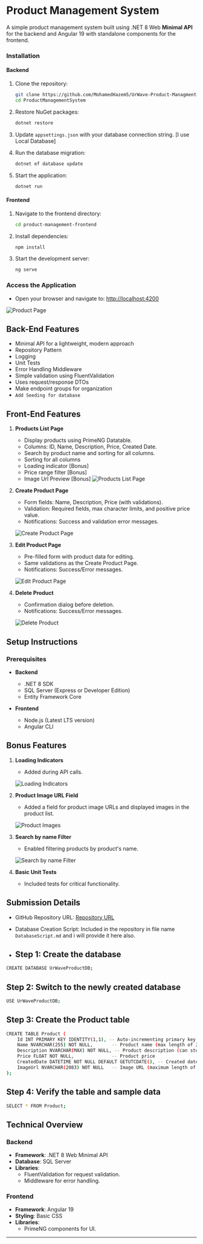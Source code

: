 # Product Management System

A simple product management system built using .NET 8 Web **Minimal API** for the backend and Angular 19 with standalone components for the frontend.


### Installation

#### Backend

1. Clone the repository:
   ```bash
   git clone https://github.com/MohamedHazem5/UrWave-Product-Managment-Task.git
   cd ProductManagementSystem
   ```

2. Restore NuGet packages:
   ```bash
   dotnet restore
   ```

3. Update `appsettings.json` with your database connection string. [I use Local Database] 

4. Run the database migration:
   ```bash
   dotnet ef database update
   ```

5. Start the application:
   ```bash
   dotnet run
   ```

#### Frontend

1. Navigate to the frontend directory:
   ```bash
   cd product-management-frontend
   ```

2. Install dependencies:
   ```bash
   npm install
   ```

3. Start the development server:
   ```bash
   ng serve
   ```

### Access the Application

- Open your browser and navigate to: [http://localhost:4200](http://localhost:4200)

![Product Page](images/ListProducts.PNG)


## Back-End Features
- Minimal API for a lightweight, modern approach
- Repository Pattern
- Logging
- Unit Tests
- Error Handling Middleware
- Simple validation using FluentValidation
- Uses request/response DTOs
- Make endpoint groups for organization
- `Add Seeding for database`

## Front-End Features
1. **Products List Page**
   - Display products using PrimeNG Datatable.
   - Columns: ID, Name, Description, Price, Created Date.
   - Search by product name and sorting for all columns.
   - Sorting for all columns
   - Loading indicator [Bonus]
   - Price range filter [Bonus]
   - Image Url Preview [Bonus]
   ![Products List Page](images/ListProducts.PNG)

2. **Create Product Page**
   - Form fields: Name, Description, Price (with validations).
   - Validation: Required fields, max character limits, and positive price value.
   - Notifications: Success and validation error messages.

   ![Create Product Page](images/CreateProduct.PNG)

3. **Edit Product Page**
   - Pre-filled form with product data for editing.
   - Same validations as the Create Product Page.
   - Notifications: Success/Error messages.

   ![Edit Product Page](images/EditProductPage.PNG)

4. **Delete Product**
   - Confirmation dialog before deletion.
   - Notifications: Success/Error messages.

   ![Delete Product](images/DeleteProduct.PNG)

## Setup Instructions

### Prerequisites

- **Backend**
  - .NET 8 SDK
  - SQL Server (Express or Developer Edition)
  - Entity Framework Core

- **Frontend**
  - Node.js (Latest LTS version)
  - Angular CLI

## Bonus Features

1. **Loading Indicators**
   - Added during API calls.

   ![Loading Indicators](images/Loading.png)

2. **Product Image URL Field**
   - Added a field for product image URLs and displayed images in the product list.

   ![Product Images](images/imagePreviewInEdit.PNG)

3. **Search by name Filter**
   - Enabled filtering products by product's name.

   ![Search by name Filter](images/Searchbyname.PNG)

4. **Basic Unit Tests**
   - Included tests for critical functionality.

## Submission Details

- GitHub Repository URL: [Repository URL](https://github.com/MohamedHazem5/UrWave-Product-Managment-Task)
- Database Creation Script: Included in the repository in file name `DatabaseScript.md` and i will provide it here also.

- ## Step 1: Create the database
```bash
CREATE DATABASE UrWaveProductDB;
```
## Step 2: Switch to the newly created database
```bash
USE UrWaveProductDB;
```
## Step 3: Create the Product table
```bash
CREATE TABLE Product (
    Id INT PRIMARY KEY IDENTITY(1,1), -- Auto-incrementing primary key
    Name NVARCHAR(255) NOT NULL,       -- Product name (max length of 255 characters)
    Description NVARCHAR(MAX) NOT NULL, -- Product description (can store large text)
    Price FLOAT NOT NULL,              -- Product price
    CreatedDate DATETIME NOT NULL DEFAULT GETUTCDATE(), -- Created date (defaults to UTC now)
    ImageUrl NVARCHAR(2083) NOT NULL   -- Image URL (maximum length of URL allowed in SQL Server)
);
```
## Step 4: Verify the table and sample data
```bash
SELECT * FROM Product;
```

## Technical Overview

### Backend

- **Framework**: .NET 8 Web Minimal API
- **Database**: SQL Server
- **Libraries**:
  - FluentValidation for request validation.
  - Middleware for error handling.

### Frontend

- **Framework**: Angular 19
- **Styling**: Basic CSS
- **Libraries**:
  - PrimeNG components for UI.

---


